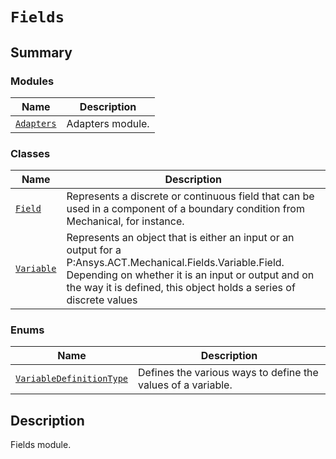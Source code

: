 # `Fields`

<a id="summary"></a>

## Summary

### Modules

| Name | Description |
|-----------------------------------------------------------------------------------------------------------|--------------------|
| [`Adapters`](Adapters/index.md#module-ansys.mechanical.stubs.v242.Ansys.ACT.Mechanical.Fields.Adapters)   | Adapters module.   |

### Classes

| Name | Description |
|--------------------------------------------------------------------------------------------|-----------------------------------------------------------------------------------------------------------------------------------------------------------------------------------------------------------------------------------------|
| [`Field`](Field.md#ansys.mechanical.stubs.v242.Ansys.ACT.Mechanical.Fields.Field)          | Represents a discrete or continuous field that can be used in a component of a boundary condition from Mechanical, for instance.                                                                                                        |
| [`Variable`](Variable.md#ansys.mechanical.stubs.v242.Ansys.ACT.Mechanical.Fields.Variable) | Represents an object that is either an input or an output for a P:Ansys.ACT.Mechanical.Fields.Variable.Field. Depending on whether it is an input or output and on the way it is defined, this object holds a series of discrete values |

### Enums

| Name | Description |
|----------------------------------------------------------------------------------------------------------------------------------------|----------------------------------------------------------------|
| [`VariableDefinitionType`](VariableDefinitionType.md#ansys.mechanical.stubs.v242.Ansys.ACT.Mechanical.Fields.VariableDefinitionType)   | Defines the various ways to define the values of a variable.   |

<a id="description"></a>

## Description

Fields module.

<!-- !! processed by numpydoc !! -->

